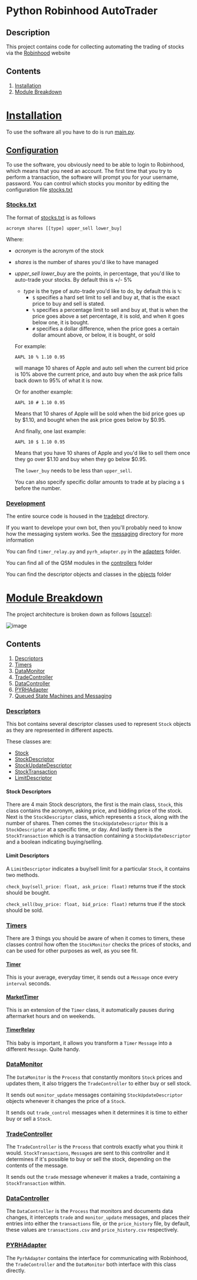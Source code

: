 # Python Robinhood AutoTrader

## Description
This project contains code for collecting automating the trading of stocks via the [Robinhood](https://robinhood.com/) website

## Contents
1. [Installation](#Installation)
2. [Module Breakdown](#Module-Breakdown)

# [Installation](#Installation)
To use the software all you have to do is run [main.py](./main.py).

## [Configuration](#Configuration)

To use the software, you obviously need to be able to login to Robinhood, which means that you need an account.
 The first time that you try to perform a transaction, the software will prompt you for your username, password.
 You can control which stocks you monitor by editing the configuration file [stocks.txt](./stocks.txt)
 
### [Stocks.txt](#Stocks_txt)

The format of [stocks.txt](./stocks.txt) is as follows

```
acronym shares [[type] upper_sell lower_buy]
```

Where:
- *acronym* is the acronym of the stock
- *shares* is the number of shares you'd like to have managed
- *upper_sell lower_buy* are the points, in percentage, that you'd like to auto-trade your stocks. By default this is +/- 5%
    - *type* is the type of auto-trade you'd like to do, by default this is `%`:
        - `$` specifies a hard set limit to sell and buy at, that is the exact price to buy and sell is stated.
        - `%` specifies a percentage limit to sell and buy at, that is when the price goes above a set percentage, it is sold, and when it goes below one, it is bought.
        - `#` specifies a dollar difference, when the price goes a certain dollar amount above, or below, it is bought, or sold
    
    For example:
    ```
    AAPL 10 % 1.10 0.95
    ```
    will manage 10 shares of Apple and auto sell when the current bid price is 10% above the current price, and auto buy when the ask price falls back down to 95% of what it is now.
    
    Or for another example:
    
    ```
    AAPL 10 # 1.10 0.95
    ```
    
    Means that 10 shares of Apple will be sold when the bid price goes up by $1.10, and bought when the ask price goes below by $0.95.
    
    And finally, one last example:
    ```
    AAPL 10 $ 1.10 0.95
    ```
  
    Means that you have 10 shares of Apple and you'd like to sell them once they go over $1.10 and buy when they go below $0.95.
    
    The `lower_buy` needs to be less than `upper_sell`.
    
    You can also specify specific dollar amounts to trade at by placing a `$` before the number.
    
    
 
### [Development](#Development)

The entire source code is housed in the [tradebot](./tradebot) directory.

If you want to develope your own bot, then you'll probably need to know how the messaging system works. 
See the [messaging](./tradebot/messaging/) directory for more information

You can find `timer_relay.py` and `pyrh_adapter.py` in the [adapters](./tradebot/adapters) folder.

You can find all of the QSM modules in the [controllers](./tradebot/controllers) folder

You can find the descriptor objects and classes in the [objects](./tradebot/objects) folder

# [Module Breakdown](#Module-Breakdown)
The project architecture is broken down as follows [[source]](./architecture.puml):

![image](./Domain_Model_Diagram.png)

## Contents
1. [Descriptors](#Descriptors)
2. [Timers](#Timers)
3. [DataMonitor](#DataMonitor)
4. [TradeController](#TradeController)
5. [DataController](#DataController)
6. [PYRHAdapter](#PYRHAdapter)
7. [Queued State Machines and Messaging](./tradebot/messaging)

### [Descriptors](#Descriptors)

This bot contains several descriptor classes used to represent `Stock` objects as they are represented in different aspects.

These classes are:

- [Stock](./tradebot/objects/stockdescriptor.py)
- [StockDescriptor](./tradebot/objects/stockdescriptor.py)
- [StockUpdateDescriptor](./tradebot/objects/stockdescriptor.py)
- [StockTransaction](./tradebot/objects/stockdescriptor.py)
- [LimitDescriptor](./tradebot/objects/limitdescriptor.py)

#### Stock Descriptors

There are 4 main Stock descriptors, the first is the main class, `Stock`, this class contains the acronym, asking price, and bidding price of the stock.
 Next is the `StockDescriptor` class, which represents a `Stock`, along with the number of shares. Then comes the `StockUpdateDescriptor`
 this is a `StockDescriptor` at a specific time, or day. And lastly there is the `StockTransaction` which is a transaction containing a `StockUpdateDescriptor` and a boolean indicating buying/selling.
 
 #### Limit Descriptors
 
 A `LimitDescriptor` indicates a buy/sell limit for a particular `Stock`, it contains two methods.
 
 `check_buy(sell_price: float, ask_price: float)` returns true if the stock should be bought.
 
 `check_sell(buy_price: float, bid_price: float)` returns true if the stock should be sold.
 
 ### [Timers](#Timers)
 
 There are 3 things you should be aware of when it comes to timers, these classes control how often the `StockMonitor` checks the prices of stocks,
  and can be used for other purposes as well, as you see fit.
  
 #### [Timer](./tradebot/controllers/timer.py)
 
 This is your average, everyday timer, it sends out a `Message` once every `interval` seconds.
 
 #### [MarketTimer](./tradebot/controllers/timer.py)
 
 This is an extension of the `Timer` class, it automatically pauses during aftermarket hours and on weekends.
 
 #### [TimerRelay](./tradebot/adapters/timer_relay.py)
 
 This baby is important, it allows you transform a `Timer` `Message` into a different `Message`. Quite handy.
 
 ### [DataMonitor](#DataMonitor)
 
 The `DataMonitor` is the `Process` that constantly monitors `Stock` prices and updates them, it also triggers the `TradeController` to either buy or sell stock.
 
 It sends out `monitor_update` messages containing `StockUpdateDescriptor` objects whenever it changes the price of a `Stock`.
 
 It sends out `trade_control` messages when it determines it is time to either buy or sell a `Stock`.
 
 ### [TradeController](#TradeController)
 
 The `TradeController` is the `Process` that controls exactly what you think it would. `StockTransactions`, `Message`s are sent to this controller and it determines if it's possible to buy or sell the stock, depending on the contents of the message.
 
 It sends out the `trade` message whenever it makes a trade, containing a `StockTransaction` within.
 
 ### [DataController](#DataController)
 
 The `DataController` is the `Process` that monitors and documents data changes, it intercepts `trade` and `monitor_update` messages, and places their entries into
 either the `transactions` file, or the `price_history` file, by default, these values are `transactions.csv` and `price_history.csv` respectively.
 
 ### [PYRHAdapter](#PYRHAdapter)
 
 The `PyrhAdapter` contains the interface for communicating with Robinhood, the `TradeController` and the `DataMonitor` both interface with this class directly.